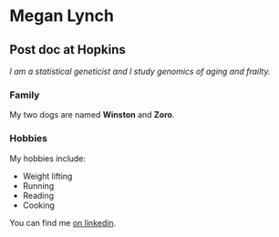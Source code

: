 # Megan Lynch

## Post doc at Hopkins

*I am a statistical geneticist and I study genomics of aging and frailty.*

### Family
My two dogs are named **Winston** and **Zoro**.

### Hobbies
My hobbies include:
- Weight lifting
- Running
- Reading
- Cooking

You can find me [on linkedin](https://www.linkedin.com/in/megan-lynch-61601277/).
